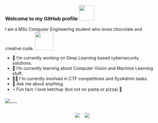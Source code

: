 ### Welcome to my GitHub profile <img src="https://media.giphy.com/media/VgCDAzcKvsR6OM0uWg/giphy.gif" width="50">

I am a MSc Computer Engineering student who loves chocolate and creative code.
<img src="https://media.giphy.com/media/WUlplcMpOCEmTGBtBW/giphy.gif" width="60">
- 🔭 I’m currently working on Deep Learning based cybersecurity solutions.
- 🌱 I’m currently learning about Computer Vision and Machine Learning stuff.
- 🏴‍☠️ I'm currently involved in CTF competitions and SysAdmin tasks.
- 💬 Ask me about anything.
- ⚡ Fun fact: I love ketchup (but not on pasta or pizza) 🍅
<a href="https://github.com/anuraghazra/github-readme-stats">
  <img align="center" src="https://github-readme-stats.vercel.app/api?username=TryKatChup&show_icons=true&count_private=true&theme=tokyonight"/> &nbsp &nbsp &nbsp
</a>
</br>
</br>
<p align="center">
    <img src="https://img.shields.io/github/followers/TryKatChup?label=Follow"/> &nbsp;&nbsp;
    <img src="https://komarev.com/ghpvc/?username=TryKatChup&style=social"/>
</p>
